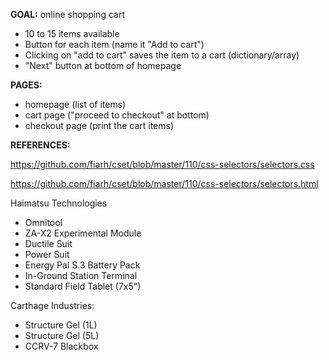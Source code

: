 **GOAL:** online shopping cart

- 10 to 15 items available
- Button for each item (name it "Add to cart")
- Clicking on "add to cart" saves the item to a cart (dictionary/array)
- "Next" button at bottom of homepage

**PAGES:**
- homepage (list of items)
- cart page ("proceed to checkout" at bottom)
- checkout page (print the cart items)


**REFERENCES:**

https://github.com/fiarh/cset/blob/master/110/css-selectors/selectors.css

https://github.com/fiarh/cset/blob/master/110/css-selectors/selectors.html


Haimatsu Technologies
- Omnitool
- ZA-X2 Experimental Module
- Ductile Suit
- Power Suit
- Energy Pal S.3 Battery Pack
- In-Ground Station Terminal
- Standard Field Tablet (7x5")

Carthage Industries:
- Structure Gel (1L)
- Structure Gel (5L)
- CCRV-7 Blackbox